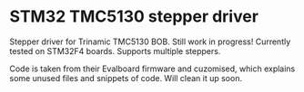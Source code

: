 # STM32 TMC5130 stepper driver
 Stepper driver for Trinamic TMC5130 BOB. Still work in progress!
 Currently tested on STM32F4 boards. 
 Supports multiple steppers.

Code is taken from their Evalboard firmware and cuzomised, which explains some unused files and snippets of code. Will clean it up soon.
